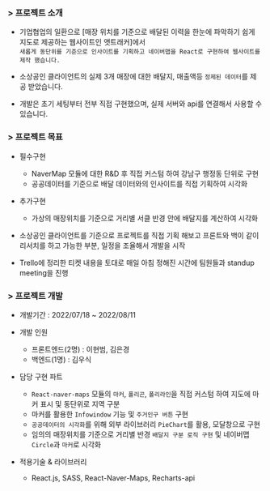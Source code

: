 ### > 프로젝트 소개

- 기업협업의 일환으로 [매장 위치를 기준으로 배달된 이력을 한눈에 파악하기 쉽게 지도로 제공하는 웹사이트인 앳트래커]에서   
  `새롭게 동단위를 기준으로 인사이트를 기획하고 네이버맵을 React로 구현하여 웹사이트를 제작 했습니다.`
  
- 소상공인 클라이언트의 실제 3개 매장에 대한 배달지, 매출액등 `정제된 데이터`를 제공 받았습니다.
  <br/>
- 개발은 초기 세팅부터 전부 직접 구현했으며, 실제 서버와 api를 연결해서 사용할 수 있습니다.

### > 프로젝트 목표

- 필수구현 
  - NaverMap 모듈에 대한 R&D 후 직접 커스텀 하여 강남구 행정동 단위로 구현
  - 공공데이터를 기준으로 배달 데이터와의 인사이트를 직접 기획하여 시각화

- 추가구현
  - 가상의 매장위치를 기준으로 거리별 서클 반경 안에 배달지를 계산하여 시각화 

- 소상공인 클라이언트를 기준으로 프로젝트를 직접 기획 해보고 프론트와 백이 같이 리서치를 하고 가능한 부분, 일정을 조율해서 개발을 시작

- Trello에 정리한 티켓 내용을 토대로 매일 아침 정해진 시간에 팀원들과 standup meeting을 진행

### > 프로젝트 개발

- 개발기간 : 2022/07/18 ~ 2022/08/11

- 개발 인원

  - 프론트엔드(2명) : 이현범, 김은경
  - 백엔드(1명) : 김우식 


- 담당 구현 파트
  
  - `React-naver-maps` 모듈의 `마커`, `폴리곤`, `폴리라인`을 직접 커스텀 하여 지도에 마커 표시 및 동단위로 지역 구분
  - 마커를 활용한 `Infowindow` 기능 및 `주거인구 버튼` 구현
  - `공공데이터의 시각화`를 위해 외부 라이브러리 `PieChart`를 활용, 모달창으로 구현
  - 임의의 매장위치를 기준으로 거리별 반경 `배달지 구분 로직 구현` 및 네이버맵 `Circle`과 `마커`로 시각화
  
- 적용기술 & 라이브러리 
  - React.js, SASS, React-Naver-Maps, Recharts-api
  

  
  
  
  
  
  
 

